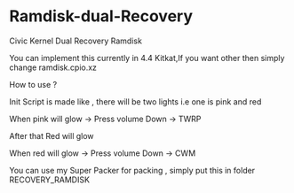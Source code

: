 Ramdisk-dual-Recovery
=====================

Civic Kernel Dual Recovery Ramdisk

You can implement this currently in 4.4 Kitkat,If you want other then simply change ramdisk.cpio.xz

 How to use ?

 Init Script is made like , there will be two lights i.e one is pink and red
 
 When pink will glow -> Press volume Down -> TWRP

 After that Red will glow

 When red will glow -> Press volume Down -> CWM

You can use my Super Packer for packing , simply put this in folder RECOVERY_RAMDISK



